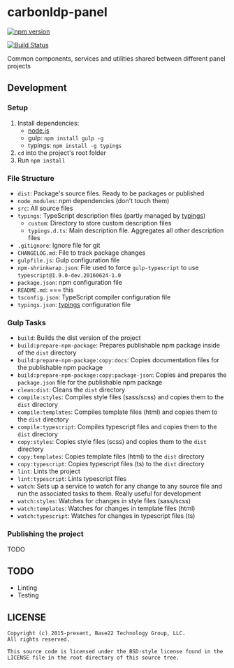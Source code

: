 # carbonldp-panel

[![npm version](https://badge.fury.io/js/carbonldp-panel.svg)](https://badge.fury.io/js/carbonldp-panel)

[![Build Status](https://travis-ci.org/CarbonLDP/carbonldp-panel.svg)](https://travis-ci.org/CarbonLDP/carbonldp-panel)

Common components, services and utilities shared between different panel projects

## Development

### Setup

1. Install dependencies:
    - [node.js](https://nodejs.org/en/)
    - gulp: `npm install gulp -g`
    - typings: `npm install -g typings`
2. `cd` into the project's root folder
3. Run `npm install`

### File Structure

- `dist`: Package's source files. Ready to be packages or published
- `node_modules`: npm dependencies (don't touch them)
- `src`: All source files
- `typings`: TypeScript description files (partly managed by [typings](https://github.com/typings/typings))
    - `custom`: Directory to store custom description files
    - `typings.d.ts`: Main description file. Aggregates all other description files
- `.gitignore`: Ignore file for git
- `CHANGELOG.md`: File to track package changes
- `gulpfile.js`: Gulp configuration file
- `npm-shrinkwrap.json`: File used to force `gulp-typescript` to use `typescript@1.9.0-dev.20160624-1.0`
- `package.json`: npm configuration file
- `README.md`: === this
- `tsconfig.json`: TypeScript compiler configuration file
- `typings.json`: [typings](https://github.com/typings/typings) configuration file

### Gulp Tasks

- `build`: Builds the dist version of the project
- `build:prepare-npm-package`: Prepares publishable npm package inside of the `dist` directory
- `build:prepare-npm-package:copy:docs`: Copies documentation files for the publishable npm package
- `build:prepare-npm-package:copy:package-json`: Copies and prepares the `package.json` file for the publishable npm package
- `clean:dist`: Cleans the `dist` directory
- `compile:styles`: Compiles style files (sass/scss) and copies them to the `dist` directory
- `compile:templates`: Compiles template files (html) and copies them to the `dist` directory
- `compile:typescript`: Compiles typescript files and copies them to the `dist` directory
- `copy:styles`: Copies style files (scss) and copies them to the `dist` directory
- `copy:templates`: Copies template files (html) to the `dist` directory
- `copy:typescript`: Copies typescript files (ts) to the `dist` directory
- `lint`: Lints the project
- `lint:typescript`: Lints typescript files
- `watch`: Sets up a service to watch for any change to any source file and run the associated tasks to them. Really useful for development
- `watch:styles`: Watches for changes in style files (sass/scss)
- `watch:templates`: Watches for changes in template files (html)
- `watch:typescript`: Watches for changes in typescript files (ts)

### Publishing the project

TODO

## TODO

- Linting
- Testing

## LICENSE

    Copyright (c) 2015-present, Base22 Technology Group, LLC.
    All rights reserved.
    
    This source code is licensed under the BSD-style license found in the
    LICENSE file in the root directory of this source tree.